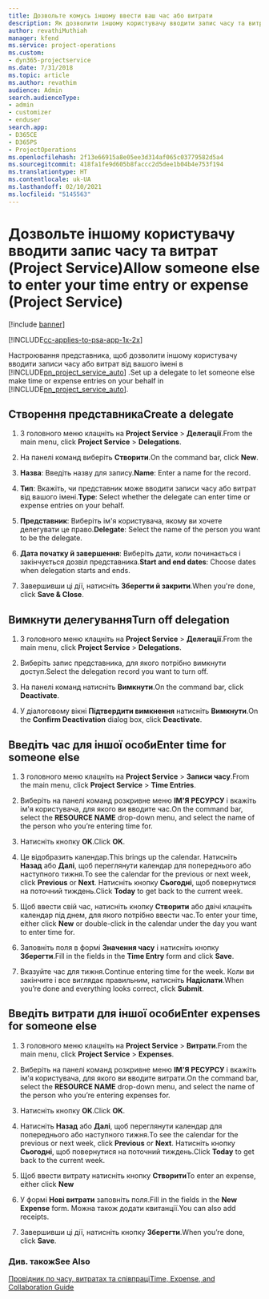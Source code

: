 ```yaml
---
title: Дозвольте комусь іншому ввести ваш час або витрати
description: Як дозволити іншому користувачу вводити запис часу та витрат у Project Service
author: revathiMuthiah
manager: kfend
ms.service: project-operations
ms.custom:
- dyn365-projectservice
ms.date: 7/31/2018
ms.topic: article
ms.author: revathim
audience: Admin
search.audienceType:
- admin
- customizer
- enduser
search.app:
- D365CE
- D365PS
- ProjectOperations
ms.openlocfilehash: 2f13e66915a8e05ee3d314af065c03779582d5a4
ms.sourcegitcommit: 418fa1fe9d605b8faccc2d5dee1b04b4e753f194
ms.translationtype: HT
ms.contentlocale: uk-UA
ms.lasthandoff: 02/10/2021
ms.locfileid: "5145563"
---
```

# <a name="allow-someone-else-to-enter-your-time-entry-or-expense-project-service"></a><span data-ttu-id="175f6-103">Дозвольте іншому користувачу вводити запис часу та витрат (Project Service)</span><span class="sxs-lookup"><span data-stu-id="175f6-103">Allow someone else to enter your time entry or expense (Project Service)</span></span>

[!include [banner](../includes/psa-now-project-operations.md)]

[!INCLUDE[cc-applies-to-psa-app-1x-2x](../includes/cc-applies-to-psa-app-1x-2x.md)]

<span data-ttu-id="175f6-104">Настроювання представника, щоб дозволити іншому користувачу вводити записи часу або витрат від вашого імені в [!INCLUDE[pn_project_service_auto](../includes/pn-project-service-auto.md)] .</span><span class="sxs-lookup"><span data-stu-id="175f6-104">Set up a delegate to let someone else make time or expense entries on your behalf in [!INCLUDE[pn_project_service_auto](../includes/pn-project-service-auto.md)].</span></span>  
  
## <a name="create-a-delegate"></a><span data-ttu-id="175f6-105">Створення представника</span><span class="sxs-lookup"><span data-stu-id="175f6-105">Create a delegate</span></span>  
  
1.  <span data-ttu-id="175f6-106">З головного меню клацніть на **Project Service** > **Делегації**.</span><span class="sxs-lookup"><span data-stu-id="175f6-106">From the main menu, click **Project Service** > **Delegations**.</span></span>  
  
2.  <span data-ttu-id="175f6-107">На панелі команд виберіть **Створити**.</span><span class="sxs-lookup"><span data-stu-id="175f6-107">On the command bar, click **New**.</span></span>  
  
3. <span data-ttu-id="175f6-108">**Назва**: Введіть назву для запису.</span><span class="sxs-lookup"><span data-stu-id="175f6-108">**Name**: Enter a name for the record.</span></span>  
  
4. <span data-ttu-id="175f6-109">**Тип**: Вкажіть, чи представник може вводити записи часу або витрат від вашого імені.</span><span class="sxs-lookup"><span data-stu-id="175f6-109">**Type**: Select whether the delegate can enter time or expense entries on your behalf.</span></span>  
  
5. <span data-ttu-id="175f6-110">**Представник**: Виберіть ім'я користувача, якому ви хочете делегувати це право.</span><span class="sxs-lookup"><span data-stu-id="175f6-110">**Delegate**: Select the name of the person you want to be the delegate.</span></span>  
  
6. <span data-ttu-id="175f6-111">**Дата початку й завершення**: Виберіть дати, коли починається і закінчується дозвіл представника.</span><span class="sxs-lookup"><span data-stu-id="175f6-111">**Start and end dates**: Choose dates when delegation starts and ends.</span></span>  
  
7.  <span data-ttu-id="175f6-112">Завершивши ці дії, натисніть **Зберегти й закрити**.</span><span class="sxs-lookup"><span data-stu-id="175f6-112">When you're done, click **Save & Close**.</span></span>  
  
## <a name="turn-off-delegation"></a><span data-ttu-id="175f6-113">Вимкнути делегування</span><span class="sxs-lookup"><span data-stu-id="175f6-113">Turn off delegation</span></span>  
  
1.  <span data-ttu-id="175f6-114">З головного меню клацніть на **Project Service** > **Делегації**.</span><span class="sxs-lookup"><span data-stu-id="175f6-114">From the main menu, click **Project Service** > **Delegations**.</span></span>  
  
2.  <span data-ttu-id="175f6-115">Виберіть запис представника, для якого потрібно вимкнути доступ.</span><span class="sxs-lookup"><span data-stu-id="175f6-115">Select the delegation record you want to turn off.</span></span>  
  
3.  <span data-ttu-id="175f6-116">На панелі команд натисніть **Вимкнути**.</span><span class="sxs-lookup"><span data-stu-id="175f6-116">On the command bar, click **Deactivate**.</span></span>  
  
4.  <span data-ttu-id="175f6-117">У діалоговому вікні **Підтвердити вимкнення** натисніть **Вимкнути**.</span><span class="sxs-lookup"><span data-stu-id="175f6-117">On the **Confirm Deactivation** dialog box, click **Deactivate**.</span></span>  
  
## <a name="enter-time-for-someone-else"></a><span data-ttu-id="175f6-118">Введіть час для іншої особи</span><span class="sxs-lookup"><span data-stu-id="175f6-118">Enter time for someone else</span></span>  
  
1.  <span data-ttu-id="175f6-119">З головного меню клацніть на **Project Service** > **Записи часу**.</span><span class="sxs-lookup"><span data-stu-id="175f6-119">From the main menu, click **Project Service** > **Time Entries**.</span></span>  
  
2.  <span data-ttu-id="175f6-120">Виберіть на панелі команд розкривне меню **ІМ'Я РЕСУРСУ** і вкажіть ім'я користувача, для якого ви вводите час.</span><span class="sxs-lookup"><span data-stu-id="175f6-120">On the command bar, select the **RESOURCE NAME** drop-down menu, and select the name of the person who you’re entering time for.</span></span>  
  
3.  <span data-ttu-id="175f6-121">Натисніть кнопку **OK**.</span><span class="sxs-lookup"><span data-stu-id="175f6-121">Click **OK**.</span></span>  
  
4.  <span data-ttu-id="175f6-122">Це відобразить календар.</span><span class="sxs-lookup"><span data-stu-id="175f6-122">This brings up the calendar.</span></span> <span data-ttu-id="175f6-123">Натисніть **Назад** або **Далі**, щоб переглянути календар для попереднього або наступного тижня.</span><span class="sxs-lookup"><span data-stu-id="175f6-123">To see the calendar for the previous or next week, click **Previous** or **Next**.</span></span> <span data-ttu-id="175f6-124">Натисніть кнопку **Сьогодні**, щоб повернутися на поточний тиждень.</span><span class="sxs-lookup"><span data-stu-id="175f6-124">Click **Today** to get back to the current week.</span></span>  
  
5.  <span data-ttu-id="175f6-125">Щоб ввести свій час, натисніть кнопку **Створити** або двічі клацніть календар під днем, для якого потрібно ввести час.</span><span class="sxs-lookup"><span data-stu-id="175f6-125">To enter your time, either click **New** or double-click in the calendar under the day you want to enter time for.</span></span>  
  
6.  <span data-ttu-id="175f6-126">Заповніть поля в формі **Значення часу** і натисніть кнопку **Зберегти**.</span><span class="sxs-lookup"><span data-stu-id="175f6-126">Fill in the fields in the **Time Entry** form and click **Save**.</span></span>  
  
7.  <span data-ttu-id="175f6-127">Вказуйте час для тижня.</span><span class="sxs-lookup"><span data-stu-id="175f6-127">Continue entering time for the week.</span></span> <span data-ttu-id="175f6-128">Коли ви закінчите і все виглядає правильним, натисніть **Надіслати**.</span><span class="sxs-lookup"><span data-stu-id="175f6-128">When you’re done and everything looks correct, click **Submit**.</span></span>  
  
## <a name="enter-expenses-for-someone-else"></a><span data-ttu-id="175f6-129">Введіть витрати для іншої особи</span><span class="sxs-lookup"><span data-stu-id="175f6-129">Enter expenses for someone else</span></span>  
  
1.  <span data-ttu-id="175f6-130">З головного меню клацніть на **Project Service** > **Витрати**.</span><span class="sxs-lookup"><span data-stu-id="175f6-130">From the main menu, click **Project Service** > **Expenses**.</span></span>  
  
2.  <span data-ttu-id="175f6-131">Виберіть на панелі команд розкривне меню **ІМ'Я РЕСУРСУ** і вкажіть ім'я користувача, для якого ви вводите витрати.</span><span class="sxs-lookup"><span data-stu-id="175f6-131">On the command bar, select the **RESOURCE NAME** drop-down menu, and select the name of the person who you’re entering expenses for.</span></span>  
  
3.  <span data-ttu-id="175f6-132">Натисніть кнопку **OK**.</span><span class="sxs-lookup"><span data-stu-id="175f6-132">Click **OK**.</span></span>  
  
4.  <span data-ttu-id="175f6-133">Натисніть **Назад** або **Далі**, щоб переглянути календар для попереднього або наступного тижня.</span><span class="sxs-lookup"><span data-stu-id="175f6-133">To see the calendar for the previous or next week, click **Previous** or **Next**.</span></span> <span data-ttu-id="175f6-134">Натисніть кнопку **Сьогодні**, щоб повернутися на поточний тиждень.</span><span class="sxs-lookup"><span data-stu-id="175f6-134">Click **Today** to get back to the current week.</span></span>  
  
5.  <span data-ttu-id="175f6-135">Щоб ввести витрату натисніть кнопку **Створити**</span><span class="sxs-lookup"><span data-stu-id="175f6-135">To enter an expense, either click **New**</span></span>  
  
6.  <span data-ttu-id="175f6-136">У формі **Нові витрати** заповніть поля.</span><span class="sxs-lookup"><span data-stu-id="175f6-136">Fill in the fields in the **New Expense** form.</span></span> <span data-ttu-id="175f6-137">Можна також додати квитанції.</span><span class="sxs-lookup"><span data-stu-id="175f6-137">You can also add receipts.</span></span>  
  
7.  <span data-ttu-id="175f6-138">Завершивши ці дії, натисніть кнопку **Зберегти**.</span><span class="sxs-lookup"><span data-stu-id="175f6-138">When you’re done, click **Save**.</span></span>  
  
### <a name="see-also"></a><span data-ttu-id="175f6-139">Див. також</span><span class="sxs-lookup"><span data-stu-id="175f6-139">See Also</span></span>  
 [<span data-ttu-id="175f6-140">Провідник по часу, витратах та співпраці</span><span class="sxs-lookup"><span data-stu-id="175f6-140">Time, Expense, and Collaboration Guide</span></span>](../psa/time-expense-collaboration-guide.md)
